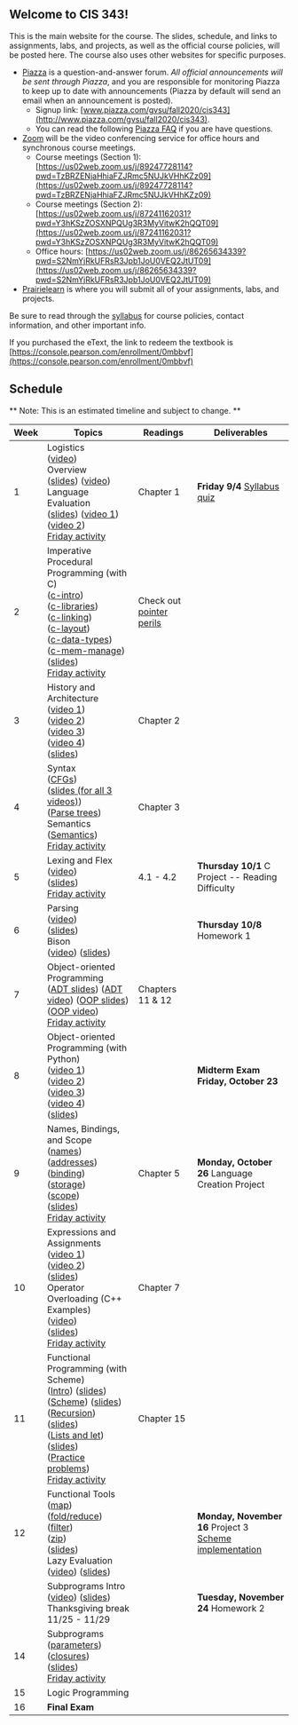 ## Welcome to CIS 343!

This is the main website for the course.
The slides, schedule, and links to assignments, labs, and projects,
as well as the official course policies,
will be posted here.
The course also uses other websites for specific purposes.
* [Piazza](http://www.piazza.com) is a question-and-answer forum.
*All official announcements will be sent through Piazza*,
and you are responsible for monitoring Piazza to keep up to date with
announcements
(Piazza by default will send an email when an announcement is posted).
    * Signup link: [www.piazza.com/gvsu/fall2020/cis343](http://www.piazza.com/gvsu/fall2020/cis343).
    * You can read the following [Piazza FAQ](misc/piazza-faq.md) if you are
      have questions.
* [Zoom](https://zoom.us) will be the video conferencing service for office
  hours and synchronous course meetings.
    * Course meetings (Section 1):
      [https://us02web.zoom.us/j/89247728114?pwd=TzBRZENjaHhiaFZJRmc5NUJkVHhKZz09](https://us02web.zoom.us/j/89247728114?pwd=TzBRZENjaHhiaFZJRmc5NUJkVHhKZz09)
    * Course meetings (Section 2):
      [https://us02web.zoom.us/j/87241162031?pwd=Y3hKSzZOSXNPQUg3R3MyVitwK2hQQT09](https://us02web.zoom.us/j/87241162031?pwd=Y3hKSzZOSXNPQUg3R3MyVitwK2hQQT09)
    * Office hours:
      [https://us02web.zoom.us/j/86265634339?pwd=S2NmYjRkUFRsR3Jpb1JoU0VEQ2JtUT09](https://us02web.zoom.us/j/86265634339?pwd=S2NmYjRkUFRsR3Jpb1JoU0VEQ2JtUT09)
* [Prairielearn](https://prairielearn.engr.illinois.edu/pl/) is where you will
submit all of your assignments, labs, and projects.

Be sure to read through the [syllabus](syllabus.md) for course policies,
contact information, and other important info.

If you purchased the eText,
the link to redeem the textbook is
[https://console.pearson.com/enrollment/0mbbvf](https://console.pearson.com/enrollment/0mbbvf)

## Schedule

** Note: This is an estimated timeline and subject to change. **

| Week | Topics | Readings | Deliverables |
| ---- | ------ | -------- | ------------ |
|  1   | Logistics<br> ([video](https://drive.google.com/file/d/1Fo96zEsNVDbt-hHwJaHGUazZNdsM1TdH/view?usp=sharing))<br> Overview<br> ([slides](slides/overview.pdf)) ([video](https://drive.google.com/file/d/1mAlUxlsJqGChVPFOkfLllLG3MWysAiix/view?usp=sharing))<br> Language Evaluation<br> ([slides](slides/language-evaluation.pdf)) ([video 1](https://drive.google.com/file/d/1tTy0RNCaGLEEjA4tpaDsI-Mal1kSGwjL/view?usp=sharing)) ([video 2](https://drive.google.com/file/d/14H-JfIr3Y38HST1wBcof7_i0P5B1yxWa/view?usp=sharing))<br> [Friday activity](activities/discussion-week-01.md) | Chapter 1 | **Friday 9/4** [Syllabus quiz](https://prairielearn.engr.illinois.edu/pl/) |
|  2   | Imperative Procedural Programming (with C)<br> ([c-intro](https://drive.google.com/file/d/10q5hhlw_uPBrCA8P9bE6CQ-0nupVC5d_/view?usp=sharing))<br> ([c-libraries](https://drive.google.com/file/d/1A9klODAgrZKcKS_4JGD0pw2H56ih4Zvk/view?usp=sharing))<br> ([c-linking](https://drive.google.com/file/d/1GnJlLED_9jMScwv9YFH9jfyHmVpl2OGD/view?usp=sharing))<br> ([c-layout](https://drive.google.com/file/d/1-rYYUTsXRd_de1aERXlYSCd7nzAXKfQc/view?usp=sharing))<br> ([c-data-types](https://drive.google.com/file/d/1DsVTNdnj1WCRLL4tMednG5crp1zKNKat/view?usp=sharing))<br> ([c-mem-manage](https://drive.google.com/file/d/1eBDU846B3khQ0xLpk3WRwJZv0W5iU5fR/view?usp=sharing))<br> ([slides](slides/c-language.pdf))<br> [Friday activity](activities/discussion-week-02.md) | Check out [pointer perils](https://github.com/irawoodring/pointer_perils)  |  |
|  3   | History and Architecture<br> ([video 1](https://drive.google.com/file/d/1_NmC0fuUcafJnTC9u5nysdX5SM5Y_-gl/view?usp=sharing))<br> ([video 2](https://drive.google.com/file/d/1FOmPApcbBSN_m0RFc9tvx__9HKiD2Afc/view?usp=sharing))<br> ([video 3](https://drive.google.com/file/d/1o5fH-DIXaqrP0TG6ZlipG3yU36ZQ7yoL/view?usp=sharing))<br> ([video 4](https://drive.google.com/file/d/1az82jnRtPCGoIIOvtazYX8LA23V2zrUD/view?usp=sharing))<br> ([slides](slides/history-architecture.pdf)) | Chapter 2 | |
|  4   | Syntax<br> ([CFGs](https://drive.google.com/file/d/1rABRpVV4HlkflfjeUlpV1V2baZ7_HmWs/view?usp=sharing))<br> ([slides (for all 3 videos)](slides/syntax-and-semantics.pdf))<br> ([Parse trees](https://drive.google.com/file/d/1XRB99qB8N0T9Y048hmdEPqfxurhIpy5E/view?usp=sharing))<br> Semantics<br> ([Semantics](https://drive.google.com/file/d/1fkUehq6jKeCUI50z-4ouRQnu1un1ufNw/view?usp=sharing))<br> [Friday activity](activities/discussion-week-04.md) | Chapter 3 | |
|  5   | Lexing and Flex<br> ([video](https://drive.google.com/file/d/12Y-s92_IzSbednm2RCxL4qZF6mGdIp43/view?usp=sharing))<br> ([slides](slides/lexical-analysis.pdf))<br> [Friday activity](activities/discussion-week-05.md) | 4.1 - 4.2 | **Thursday 10/1** C Project -- Reading Difficulty |
|  6   | Parsing<br> ([video](https://drive.google.com/file/d/1ZX4BNARhRU-46CNT01Zj0iEEdL1rvREg/view?usp=sharing))<br> ([slides](slides/syntactical-analysis.pdf))<br> Bison<br> ([video](https://drive.google.com/file/d/1QKJs2d0H96k5lKqqfTWO5zb-9eldcvIK/view?usp=sharing)) ([slides](slides/bison-intro.pdf)) | | **Thursday 10/8** Homework 1 |
|  7   | Object-oriented Programming<br> ([ADT slides](slides/oop-adt.pdf)) ([ADT video](https://drive.google.com/file/d/13jg6uLgbK4VWXHFTReAsox5DFle0EM2N/view?usp=sharing)) ([OOP slides](slides/oop-inheritance.pdf)) ([OOP video](https://drive.google.com/file/d/1GJINTjLzactiLPXujfVbVTgFbGYA1Cib/view?usp=sharing))<br> [Friday activity](activities/discussion-week-07.md) | Chapters 11 & 12 | |
|  8   | Object-oriented Programming (with Python)<br> ([video 1](https://drive.google.com/file/d/1lZKjkMLd7m50Ja5yGMvZU4SAv6NfIZfq/view?usp=sharing)) <br>([video 2](https://drive.google.com/file/d/1Td9F1LLPB8C_2SlDDHIXQsuz5ts8aa4C/view?usp=sharing)) <br>([video 3](https://drive.google.com/file/d/1ukZyhcBpqLzY7b_kzQnR4f5QF6WVOYO7/view?usp=sharing)) <br>([video 4](https://drive.google.com/file/d/1_EwzYp0K180Nvmql0TqMJ_w8ZCogMozj/view?usp=sharing)) <br>([slides](slides/py-overview.pdf)) | | **Midterm Exam Friday, October 23** |
|  9   | Names, Bindings, and Scope<br> ([names](https://drive.google.com/file/d/1pOrDw6ryvJTOy2GNIPQBk8zillYkurjH/view?usp=sharing))<br>([addresses](https://drive.google.com/file/d/1BDDJbBB4ClcDiAK4_gagGJ77woA9efKr/view?usp=sharing))<br>([binding](https://drive.google.com/file/d/1t3R1GXOFqV8bk-nCuKj1s0vjAeR9o5it/view?usp=sharing))<br>([storage](https://drive.google.com/file/d/1Zp9J-NdxFWEqoJVVn7TCos1N6c3-Az_c/view?usp=sharing))<br>([scope](https://drive.google.com/file/d/1ux9PWf65QRJJM63zv6RuMz8lvfTAdzrp/view?usp=sharing))<br>([slides](slides/names-bindings-scope.pdf))<br> [Friday activity](activities/discussion-week-09.md) | Chapter 5 | **Monday, October 26** Language Creation Project |
|  10  | Expressions and Assignments<br> ([video 1](https://drive.google.com/file/d/1hVRib0yMU_kEY07cuPs1Huln_kvqrvW4/view?usp=sharing))<br> ([video 2](https://drive.google.com/file/d/147DUD4nVU-k89b6ENC_2d1ec4t7WXxQW/view?usp=sharing))<br> ([slides](slides/expressions-assignments.pdf))<br> Operator Overloading (C++ Examples)<br>([video](https://drive.google.com/file/d/1w1TT0635EhCpvEd8aqPVko2nbpUQIMDO/view?usp=sharing))<br> ([slides](slides/operator-overloading.pdf))<br> [Friday activity](activities/discussion-week-10.md)  | Chapter 7 | |
|  11  | Functional Programming (with Scheme)<br>([Intro](https://drive.google.com/file/d/1Iz23iiuQXI1PHqseh7_zeq1M6eGZIX-f/view?usp=sharing)) ([slides](slides/functional-programming.pdf)) <br>([Scheme](https://drive.google.com/file/d/12zSae0wU7W2wEKur6itDSCSKOkO8RdaV/view?usp=sharing)) ([slides](slides/functional-scheme.pdf))<br>([Recursion](https://drive.google.com/file/d/1bheFGGChr_cECeChWCqVfLkU3nxb8445/view?usp=sharing)) ([slides](slides/functional-recursion.pdf))<br>([Lists and let](https://drive.google.com/file/d/1sNDK7hBHi94LkAFZYmwcEbFvgIDx__e_/view?usp=sharing)) ([slides](slides/functional-list-let.pdf))<br> ([Practice problems](slides/functional-practice.pdf))<br>[Friday activity](activities/discussion-week-11.md) | Chapter 15 | |
|  12  | Functional Tools <br> ([map](https://drive.google.com/file/d/1IERdajPyzelcWk0OfaPxZbWGVHh0mbt7/view?usp=sharing)) <br> ([fold/reduce](https://drive.google.com/file/d/1WvRxmqxarRkk_dYUh1GC5Qxl5Wm0YYN3/view?usp=sharing)) <br>([filter](https://drive.google.com/file/d/19BYYU7shRbUfOsl_c87GFQ1bp6pH8kRJ/view?usp=sharing)) <br>([zip](https://drive.google.com/file/d/1eFEcNg2_MusX3BZpVeSOnE6VJPDFCThp/view?usp=sharing))<br>([slides](slides/functional-common.pdf))<br> Lazy Evaluation<br>([video](https://drive.google.com/file/d/1-9IxWB132raYP0cYNo01f6LEKqQoVPXb/view?usp=sharing)) ([slides](slides/functional-lazy-eval.pdf)) | | **Monday, November 16** Project 3<br>[Scheme implementation](https://github.com/bowmnath/halloween-game-scheme) |
|      | Subprograms Intro<br>([video](https://drive.google.com/file/d/1Yf7WS-7oln8yqGFNzNFA2r0xvbPt-ThS/view?usp=sharing)) ([slides](slides/subprograms.pdf))<br>Thanksgiving break 11/25 - 11/29 | | **Tuesday, November 24** Homework 2 |
|  14  | Subprograms<br>([parameters](https://drive.google.com/file/d/1q7WLbd2NVYcXZOHhne_Ec0PhZhBDC7XX/view?usp=sharing))<br>([closures](https://drive.google.com/file/d/19xf6_3LbbwI5y8Mzpsl2aCHsOUxObz-y/view?usp=sharing))<br>([slides](slides/subprograms.pdf))<br>[Friday activity](activities/discussion-week-14.md) | | |
|  15  | Logic Programming | | |
|  16  | **Final Exam** | | |
